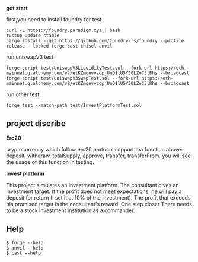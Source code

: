 **get start**

first,you need to install foundry for test
```shell
curl -L https://foundry.paradigm.xyz | bash
rustup update stable
cargo install --git https://github.com/foundry-rs/foundry --profile release --locked forge cast chisel anvil
```

run uniswapV3 test
```shell
forge script test/UniswapV3LiquidityTest.sol --fork-url https://eth-mainnet.g.alchemy.com/v2/etKZmqnvvzqpjUnO1lU5YJ0LZoC3lRhs --broadcast
forge script test/UniswapV3SwapTest.sol --fork-url https://eth-mainnet.g.alchemy.com/v2/etKZmqnvvzqpjUnO1lU5YJ0LZoC3lRhs --broadcast
```

run other test
```shell
forge test --match-path test/InvestPlatformTest.sol
```

## project discribe

**Erc20**

cryptocurrency which follow erc20 protocol support tha function above: deposit, withdraw, totalSupply, approve, transfer, transferFrom. you will see the usage of this function in testing.

**invest platform**

This project simulates an investment platform. The consultant gives an investment target. If the profit does not meet expectations, he will pay a deposit for return (I set it at 10% of the investment). The profit that exceeds his promised target is the consultant's reward. One step closer There needs to be a stock investment institution as a commander.


## Help

```shell
$ forge --help
$ anvil --help
$ cast --help
```
